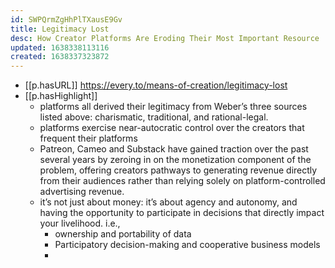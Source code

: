 ```yaml
---
id: SWPQrmZgHhPlTXausE9Gv
title: Legitimacy Lost
desc: How Creator Platforms Are Eroding Their Most Important Resource
updated: 1638338113116
created: 1638337323872
---
```



- [[p.hasURL]] https://every.to/means-of-creation/legitimacy-lost
- [[p.hasHighlight]]
  - platforms all derived their legitimacy from Weber’s three sources listed above: charismatic, traditional, and rational-legal. 
  - platforms exercise near-autocratic control over the creators that frequent their platforms
  - Patreon, Cameo and Substack have gained traction over the past several years by zeroing in on the monetization component of the problem, offering creators pathways to generating revenue directly from their audiences rather than relying solely on platform-controlled advertising revenue. 
  - it’s not just about money: it’s about agency and autonomy, and having the opportunity to participate in decisions that directly impact your livelihood. i.e., 
    - ownership and portability of data
    - Participatory decision-making and cooperative business models 
    - 
